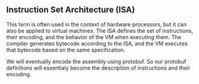 ## Instruction Set Architecture (ISA) 

This term is often used in the context of hardware processors, but it can also be applied to virtual machines. 
The ISA defines the set of instructions, their encoding, and the behavior of the VM when executing them.
The compiler generates bytecode according to the ISA, and the VM executes that bytecode based on the same specification.

We will eventually encode the assembly using protobuf. So our protobuf definitions will essentialy become the description of instructions and their encoding.

